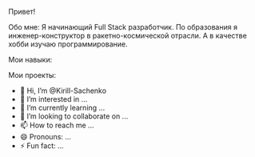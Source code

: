 Привет!

Обо мне:
Я начинающий Full Stack разработчик.
По образования я инженер-конструктор в ракетно-космической отрасли. 
А в качестве хобби изучаю программирование.

Мои навыки:

Мои проекты:
- 👋 Hi, I’m @Kirill-Sachenko
- 👀 I’m interested in ...
- 🌱 I’m currently learning ...
- 💞️ I’m looking to collaborate on ...
- 📫 How to reach me ...
- 😄 Pronouns: ...
- ⚡ Fun fact: ...

<!---
Kirill-Sachenko/Kirill-Sachenko is a ✨ special ✨ repository because its `README.md` (this file) appears on your GitHub profile.
You can click the Preview link to take a look at your changes.
--->
